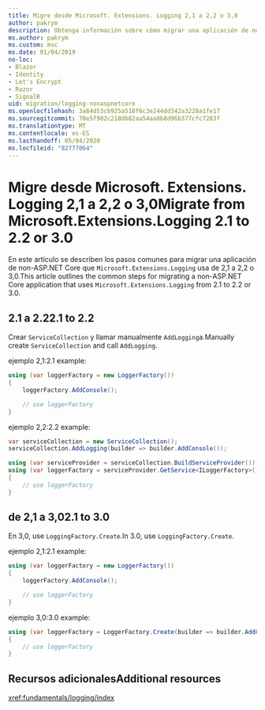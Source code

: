 ```yaml
---
title: Migre desde Microsoft. Extensions. Logging 2,1 a 2,2 o 3,0
author: pakrym
description: Obtenga información sobre cómo migrar una aplicación de non-ASP.NET Core que usa Microsoft. Extensions. Logging de 2,1 a 2,2 o 3,0.
ms.author: pakrym
ms.custom: mvc
ms.date: 01/04/2019
no-loc:
- Blazor
- Identity
- Let's Encrypt
- Razor
- SignalR
uid: migration/logging-nonaspnetcore
ms.openlocfilehash: 3a84d53cb925a518f6c3e244dd342a3228a1fe17
ms.sourcegitcommit: 70e5f982c218db82aa54aa8b8d96b377cfc7283f
ms.translationtype: MT
ms.contentlocale: es-ES
ms.lasthandoff: 05/04/2020
ms.locfileid: "82777064"
---
```

# <a name="migrate-from-microsoftextensionslogging-21-to-22-or-30"></a><span data-ttu-id="4b349-103">Migre desde Microsoft. Extensions. Logging 2,1 a 2,2 o 3,0</span><span class="sxs-lookup"><span data-stu-id="4b349-103">Migrate from Microsoft.Extensions.Logging 2.1 to 2.2 or 3.0</span></span>

<span data-ttu-id="4b349-104">En este artículo se describen los pasos comunes para migrar una aplicación de non-ASP.NET Core que `Microsoft.Extensions.Logging` usa de 2,1 a 2,2 o 3,0.</span><span class="sxs-lookup"><span data-stu-id="4b349-104">This article outlines the common steps for migrating a non-ASP.NET Core application that uses `Microsoft.Extensions.Logging` from 2.1 to 2.2 or 3.0.</span></span>

## <a name="21-to-22"></a><span data-ttu-id="4b349-105">2.1 a 2.2</span><span class="sxs-lookup"><span data-stu-id="4b349-105">2.1 to 2.2</span></span>

<span data-ttu-id="4b349-106">Crear `ServiceCollection` y llamar manualmente `AddLogging`a.</span><span class="sxs-lookup"><span data-stu-id="4b349-106">Manually create `ServiceCollection` and call `AddLogging`.</span></span>

<span data-ttu-id="4b349-107">ejemplo 2,1:</span><span class="sxs-lookup"><span data-stu-id="4b349-107">2.1 example:</span></span>

```csharp
using (var loggerFactory = new LoggerFactory())
{
    loggerFactory.AddConsole();

    // use loggerFactory
}
```

<span data-ttu-id="4b349-108">ejemplo 2,2:</span><span class="sxs-lookup"><span data-stu-id="4b349-108">2.2 example:</span></span>

```csharp
var serviceCollection = new ServiceCollection();
serviceCollection.AddLogging(builder => builder.AddConsole());

using (var serviceProvider = serviceCollection.BuildServiceProvider())
using (var loggerFactory = serviceProvider.GetService<ILoggerFactory>())
{
    // use loggerFactory
}
```

## <a name="21-to-30"></a><span data-ttu-id="4b349-109">de 2,1 a 3,0</span><span class="sxs-lookup"><span data-stu-id="4b349-109">2.1 to 3.0</span></span>

<span data-ttu-id="4b349-110">En 3,0, use `LoggingFactory.Create`.</span><span class="sxs-lookup"><span data-stu-id="4b349-110">In 3.0, use `LoggingFactory.Create`.</span></span>

<span data-ttu-id="4b349-111">ejemplo 2,1:</span><span class="sxs-lookup"><span data-stu-id="4b349-111">2.1 example:</span></span>

```csharp
using (var loggerFactory = new LoggerFactory())
{
    loggerFactory.AddConsole();

    // use loggerFactory
}
```

<span data-ttu-id="4b349-112">ejemplo 3,0:</span><span class="sxs-lookup"><span data-stu-id="4b349-112">3.0 example:</span></span>

```csharp
using (var loggerFactory = LoggerFactory.Create(builder => builder.AddConsole()))
{
    // use loggerFactory
}
```

## <a name="additional-resources"></a><span data-ttu-id="4b349-113">Recursos adicionales</span><span class="sxs-lookup"><span data-stu-id="4b349-113">Additional resources</span></span>

<xref:fundamentals/logging/index>